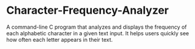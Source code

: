 # Character-Frequency-Analyzer
A command-line C program that analyzes and displays the frequency of each alphabetic character in a given text input. It helps users quickly see how often each letter appears in their text.
